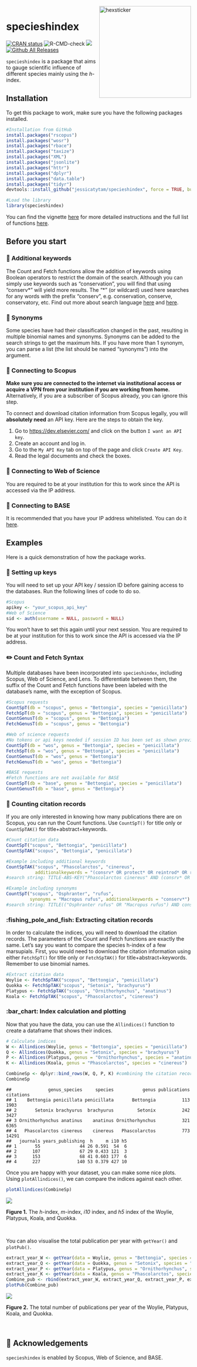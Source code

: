 
<img src="README_files/figure-gfm/stickerfile.png" alt="hexsticker" height="250px" align="right" />

# specieshindex

[![CRAN
status](https://www.r-pkg.org/badges/version/specieshindex)](https://CRAN.R-project.org/package=specieshindex)
![R-CMD-check](https://github.com/jessicatytam/specieshindex/workflows/CI/badge.svg)
[![](https://codecov.io/gh/jessicatytam/specieshindex/branch/master/graph/badge.svg)](https://codecov.io/gh/jessicatytam/specieshindex)
[![Github All
Releases](https://img.shields.io/github/downloads/jessicatytam/specieshindex/total.svg)]()

`specieshindex` is a package that aims to gauge scientific influence of
different species mainly using the *h*-index.

## Installation

To get this package to work, make sure you have the following packages
installed.

``` r
#Installation from GitHub
install.packages("rscopus")
install.packages("wosr")
install.packages("rbace")
install.packages("taxize")
install.packages("XML")
install.packages("jsonlite")
install.packages("httr")
install.packages("dplyr")
install.packages("data.table")
install.packages("tidyr")
devtools::install_github("jessicatytam/specieshindex", force = TRUE, build_vignettes = FALSE)

#Load the library
library(specieshindex)
```

You can find the vignette
[here](https://github.com/jessicatytam/specieshindex/blob/master/vignettes/vignette.pdf)
for more detailed instructions and the full list of functions
[here](https://github.com/jessicatytam/specieshindex/blob/master/specieshindex_0.1.1.pdf).

## Before you start

### :dart: Additional keywords

The Count and Fetch functions allow the addition of keywords using
Boolean operators to restrict the domain of the search. Although you can
simply use keywords such as “conservation”, you will find that using
“conserv\*” will yield more results. The “\*” (or wildcard) used here
searches for any words with the prefix “conserv”, e.g. conservation,
conserve, conservatory, etc. Find out more about search language
[here](https://guides.library.illinois.edu/c.php?g=980380&p=7089537) and
[here](http://schema.elsevier.com/dtds/document/bkapi/search/SCOPUSSearchTips.htm).

### :boar: Synonyms

Some species have had their classification changed in the past,
resulting in multiple binomial names and synonyms. Synonyms can be added
to the search strings to get the maximum hits. If you have more than 1
synonym, you can parse a list (the list should be named “synonyms”) into
the argument.

### :mega: Connecting to Scopus

**Make sure you are connected to the internet via institutional access
or acquire a VPN from your institution if you are working from home.**
Alternatively, if you are a subscriber of Scopus already, you can ignore
this step.

To connect and download citation information from Scopus legally, you
will **absolutely need** an API key. Here are the steps to obtain the
key.

1.  Go to <https://dev.elsevier.com/> and click on the button
    `I want an API key`.
2.  Create an account and log in.
3.  Go to the `My API Key` tab on top of the page and click
    `Create API Key`.
4.  Read the legal documents and check the boxes.

### :mega: Connecting to Web of Science

You are required to be at your institution for this to work since the
API is accessed via the IP address.

### :mega: Connecting to BASE

It is recommended that you have your IP address whitelisted. You can do
it [here](https://www.base-search.net/about/en/contact.php).

## Examples

Here is a quick demonstration of how the package works.

### :jigsaw: Setting up keys

You will need to set up your API key / session ID before gaining access
to the databases. Run the following lines of code to do so.

``` r
#Scopus
apikey <- "your_scopus_api_key"
#Web of Science
sid <- auth(username = NULL, password = NULL)
```

You won’t have to set this again until your next session. You are
required to be at your institution for this to work since the API is
accessed via the IP address.

### :pencil2: Count and Fetch Syntax

Multiple databases have been incorporated into `specieshindex`,
including Scopus, Web of Science, and Lens. To differentiate between
them, the suffix of the Count and Fetch functions have been labeled with
the database’s name, with the exception of Scopus.

``` r
#Scopus requests
CountSpT(db = "scopus", genus = "Bettongia", species = "penicillata")
FetchSpT(db = "scopus", genus = "Bettongia", species = "penicillata")
CountGenusT(db = "scopus", genus = "Bettongia")
FetchGenusT(db = "scopus", genus = "Bettongia")

#Web of science requests
#No tokens or api keys needed if session ID has been set as shown previously
CountSpT(db = "wos", genus = "Bettongia", species = "penicillata")
FetchSpT(db = "wos", genus = "Bettongia", species = "penicillata")
CountGenusT(db = "wos", genus = "Bettongia")
FetchGenusT(db = "wos", genus = "Bettongia")

#BASE requests
#Fetch functions are not available for BASE
CountSpT(db = "base", genus = "Bettongia", species = "penicillata")
CountGenusT(db = "base", genus = "Bettongia")
```

### :abacus: Counting citation records

If you are only interested in knowing how many publications there are on
Scopus, you can run the Count functions. Use `CountSpT()` for title only
or `CountSpTAK()` for title+abstract+keywords.

``` r
#Count citation data
CountSpT("scopus", "Bettongia", "penicillata")
CountSpTAK("scopus", "Bettongia", "penicillata")

#Example including additional keywords
CountSpTAK("scopus", "Phascolarctos", "cinereus",
           additionalkeywords = "(consrv* OR protect* OR reintrod* OR restor*)")
#search string: TITLE-ABS-KEY("Phascolarctos cinereus" AND (consrv* OR protect* OR reintrod* OR restor*))

#Example including synonyms
CountSpT("scopus", "Osphranter", "rufus",
         synonyms = "Macropus rufus", additionalkeywords = "conserv*")
#search string: TITLE(("Osphranter rufus" OR "Macropus rufus") AND conserv*)
```

### :fishing\_pole\_and\_fish: Extracting citation records

In order to calculate the indices, you will need to download the
citation records. The parameters of the Count and Fetch functions are
exactly the same. Let’s say you want to compare the species h-index of a
few marsupials. First, you would need to download the citation
information using either `FetchSpT()` for title only or `FetchSpTAK()`
for title+abstract+keywords. Remember to use binomial names.

``` r
#Extract citation data
Woylie <- FetchSpTAK("scopus", "Bettongia", "penicillata")
Quokka <- FetchSpTAK("scopus", "Setonix", "brachyurus")
Platypus <- FetchSpTAK("scopus", "Ornithorhynchus", "anatinus")
Koala <- FetchSpTAK("scopus", "Phascolarctos", "cinereus")
```

### :bar\_chart: Index calculation and plotting

Now that you have the data, you can use the `Allindices()` function to
create a dataframe that shows their indices.

``` r
# Calculate indices
W <- Allindices(Woylie, genus = "Bettongia", species = "penicillata")
Q <- Allindices(Quokka, genus = "Setonix", species = "brachyurus")
P <- Allindices(Platypus, genus = "Ornithorhynchus", species = "anatinus")
K <- Allindices(Koala, genus = "Phascolarctos", species = "cinereus")

CombineSp <- dplyr::bind_rows(W, Q, P, K) #combining the citation records
CombineSp
```

    ##              genus_species     species           genus publications citations
    ## 1    Bettongia penicillata penicillata       Bettongia          113      1903
    ## 2       Setonix brachyurus  brachyurus         Setonix          242      3427
    ## 3 Ornithorhynchus anatinus    anatinus Ornithorhynchus          321      6365
    ## 4   Phascolarctos cinereus    cinereus   Phascolarctos          773     14291
    ##   journals years_publishing  h     m i10 h5
    ## 1       55               44 26 0.591  54  6
    ## 2      107               67 29 0.433 121  3
    ## 3      153               68 41 0.603 177  6
    ## 4      227              140 53 0.379 427 10

Once you are happy with your dataset, you can make some nice plots.
Using `plotAllindices()`, we can compare the indices against each other.

``` r
plotAllindices(CombineSp)
```

<img src="README_files/figure-gfm/unnamed-chunk-8-1.png" style="display: block; margin: auto;" />

**Figure 1.** The *h*-index, *m*-index, *i10* index, and *h5* index of
the Woylie, Platypus, Koala, and Quokka.

<br/>

You can also visualise the total publication per year with `getYear()`
and `plotPub()`.

``` r
extract_year_W <- getYear(data = Woylie, genus = "Bettongia", species = "penicillata")
extract_year_Q <- getYear(data = Quokka, genus = "Setonix", species = "brachyurus")
extract_year_P <- getYear(data = Platypus, genus = "Ornithorhynchus", species = "anatinus")
extract_year_K <- getYear(data = Koala, genus = "Phascolarctos", species = "cinereus")
Combine_pub <- rbind(extract_year_W, extract_year_Q, extract_year_P, extract_year_K)
plotPub(Combine_pub)
```

<img src="README_files/figure-gfm/unnamed-chunk-9-1.png" style="display: block; margin: auto;" />

**Figure 2.** The total number of publications per year of the Woylie,
Platypus, Koala, and Quokka.

<br/>

## :rocket: Acknowledgements

`specieshindex` is enabled by Scopus, Web of Science, and BASE.
